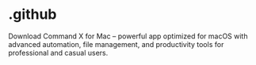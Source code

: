 # .github
Download Command X for Mac – powerful app optimized for macOS with advanced automation, file management, and productivity tools for professional and casual users.
